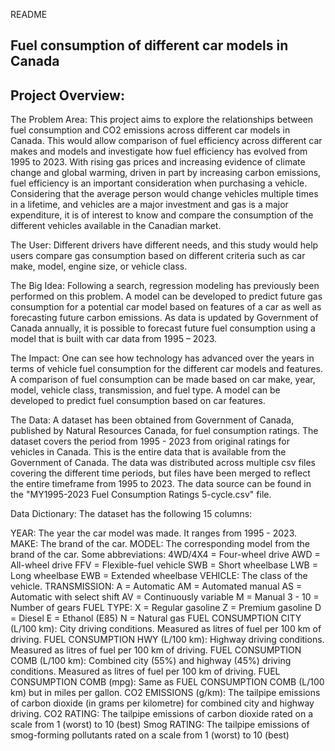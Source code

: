 README

## Fuel consumption of different car models in Canada ##


## Project Overview:


The Problem Area:
This project aims to explore the relationships between fuel consumption and CO2 emissions across different car models in Canada. This would allow comparison of fuel efficiency across different car makes and models and investigate how fuel efficiency has evolved from 1995 to 2023. With rising gas prices and increasing evidence of climate change and global warming, driven in part by increasing carbon emissions, fuel efficiency is an important consideration when purchasing a vehicle. Considering that the average person would change vehicles multiple times in a lifetime, and vehicles are a major investment and gas is a major expenditure, it is of interest to know and compare the consumption of the different vehicles available in the Canadian market.

The User:
Different drivers have different needs, and this study would help users compare gas consumption based on different criteria such as car make, model, engine size, or vehicle class.

The Big Idea:
Following a search, regression modeling has previously been performed on this problem. A model can be developed to predict future gas consumption for a potential car model based on features of a car as well as forecasting future carbon emissions. As data is updated by Government of Canada annually, it is possible to forecast future fuel consumption using a model that is built with car data from 1995 – 2023. 

The Impact:
One can see how technology has advanced over the years in terms of vehicle fuel consumption for the different car models and features. 
A comparison of fuel consumption can be made based on car make, year, model, vehicle class, transmission, and fuel type. A model can be developed to predict fuel consumption based on car features.  

The Data:
A dataset has been obtained from Government of Canada, published by Natural Resources Canada, for fuel consumption ratings. The dataset covers the period from 1995 - 2023 from original ratings for vehicles in Canada. This is the entire data that is available from the Government of Canada. The data was distributed across multiple csv files covering the different time periods, but files have been merged to reflect the entire timeframe from 1995 to 2023. The data source can be found in the "MY1995-2023 Fuel Consumption Ratings 5-cycle.csv" file.


Data Dictionary:
The dataset has the following 15 columns:

YEAR: The year the car model was made. It ranges from 1995 - 2023.
MAKE: The brand of the car.
MODEL: The corresponding model from the brand of the car. Some abbreviations:
            4WD/4X4 = Four-wheel drive
            AWD = All-wheel drive
            FFV = Flexible-fuel vehicle
            SWB = Short wheelbase
            LWB = Long wheelbase
            EWB = Extended wheelbase
VEHICLE: The class of the vehicle. 
TRANSMISSION: 
            A = Automatic
            AM = Automated manual
            AS = Automatic with select shift
            AV = Continuously variable
            M = Manual
            3 - 10 = Number of gears
FUEL TYPE:
            X = Regular gasoline
            Z = Premium gasoline
            D = Diesel
            E = Ethanol (E85)
            N = Natural gas
FUEL CONSUMPTION CITY (L/100 km): City driving conditions. Measured as litres of fuel per 100 km of driving.
FUEL CONSUMPTION HWY (L/100 km): Highway driving conditions. Measured as litres of fuel per 100 km of driving.
FUEL CONSUMPTION COMB (L/100 km): Combined city (55%) and highway (45%) driving conditions. Measured as litres of fuel per 100 km of driving.
FUEL CONSUMPTION COMB (mpg): Same as FUEL CONSUMPTION COMB (L/100 km) but in miles per gallon.
CO2 EMISSIONS (g/km): The tailpipe emissions of carbon dioxide (in grams per kilometre) for combined city and highway driving. 
CO2 RATING: The tailpipe emissions of carbon dioxide rated on a scale from 1 (worst) to 10 (best)
Smog RATING: The tailpipe emissions of smog-forming pollutants rated on a scale from 1 (worst) to 10 (best)
